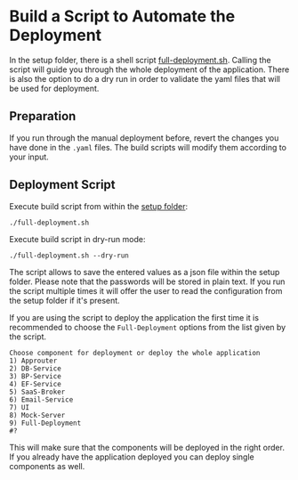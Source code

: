 # Build a Script to Automate the Deployment

In the setup folder, there is a shell script [full-deployment.sh](../../../code/setup/full-deployment.sh). Calling the script will guide you through the whole deployment of the application. There is also the option to do a dry run in order to validate the yaml files that will be used for deployment. 

## Preparation

If you run through the manual deployment before, revert the changes you have done in the `.yaml` files. The build scripts will modify them according to your input. 


## Deployment Script

Execute build script from within the [setup folder](../../../code/setup/): 

```shell
./full-deployment.sh
```

Execute build script in dry-run mode: 

```shell
./full-deployment.sh --dry-run
```

The script allows to save the entered values as a json file within the setup folder. Please note that the passwords will be stored in plain text. If you run the script multiple times it will offer the user to read the configuration from the setup folder if it's present. 

If you are using the script to deploy the application the first time it is recommended to choose the `Full-Deployment` options from the list given by the script. 

```shell 
Choose component for deployment or deploy the whole application
1) Approuter
2) DB-Service
3) BP-Service
4) EF-Service
5) SaaS-Broker
6) Email-Service
7) UI
8) Mock-Server
9) Full-Deployment
#?
```

This will make sure that the components will be deployed in the right order. If you already have the application deployed you can deploy single components as well. 